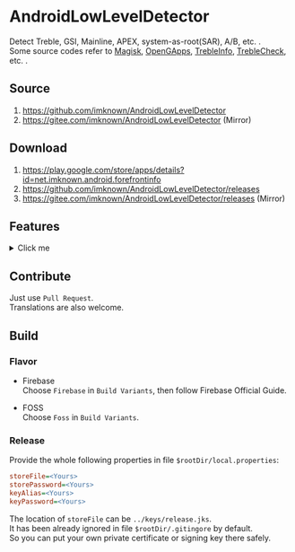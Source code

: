 # AndroidLowLevelDetector
Detect Treble, GSI, Mainline, APEX, system-as-root(SAR), A/B, etc. .  
Some source codes refer to [Magisk][Magisk], [OpenGApps][OpenGApps], [TrebleInfo][TrebleInfo], [TrebleCheck][TrebleCheck], etc. .

[Magisk]:https://github.com/topjohnwu/Magisk
[OpenGApps]:https://github.com/opengapps/opengapps
[TrebleInfo]:https://github.com/penn5/TrebleCheck
[TrebleCheck]:https://github.com/kevintresuelo/treble

## Source
1. https://github.com/imknown/AndroidLowLevelDetector
1. https://gitee.com/imknown/AndroidLowLevelDetector (Mirror)

## Download
1. https://play.google.com/store/apps/details?id=net.imknown.android.forefrontinfo
1. https://github.com/imknown/AndroidLowLevelDetector/releases
1. https://gitee.com/imknown/AndroidLowLevelDetector/releases (Mirror)

## Features
<details>
<summary>Click me</summary>

- Detect Android version
- Detect Android Build Id version
- Detect Android security patch level
- Detect Vendor security patch level
- Detect Project Mainline module version (Google Play system update)
- Detect Linux kernel
- Detect A/B or A-Only
- Detect Dynamic Partitions
- Detect Dynamic System Update(DSU)
- Detect Project Treble
- Detect GSI compatibility
- Detect Binder bitness
- Detect Process/VM architecture
- Detect Vendor NDK
- Detect System-as-root
- Detect (flattened) APEX
- Detect Toybox
- Detect WebView implement
- Detect outdatedTargetSdkVersion apk
- Dark mode supported
- Online/offline mode (fetching data from remote server or local)
- MultiWindow/FreeForm/Foldable/Landscape supported
- Etc.

</details>

## Contribute
Just use `Pull Request`.  
Translations are also welcome.

## Build
### Flavor
- Firebase  
Choose `Firebase` in `Build Variants`, then follow Firebase Official Guide.

- FOSS  
Choose `Foss` in `Build Variants`.

### Release
Provide the whole following properties in file `$rootDir/local.properties`:

``` ini
storeFile=<Yours>
storePassword=<Yours>
keyAlias=<Yours>
keyPassword=<Yours>
```

The location of `storeFile` can be `../keys/release.jks`.  
It has been already ignored in file `$rootDir/.gitingore` by default.  
So you can put your own private certificate or signing key there safely.
